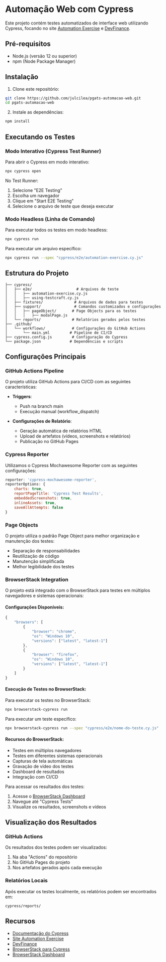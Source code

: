 # Automação Web com Cypress

Este projeto contém testes automatizados de interface web utilizando Cypress, focando no site [Automation Exercise](https://automationexercise.com/) e [DevFinance](https://devfinance-agilizei.netlify.app/).

## Pré-requisitos

- Node.js (versão 12 ou superior)
- npm (Node Package Manager)

## Instalação

1. Clone este repositório:
```bash
git clone https://github.com/julcilea/pgats-automacao-web.git
cd pgats-automacao-web
```

2. Instale as dependências:
```bash
npm install
```

## Executando os Testes

### Modo Interativo (Cypress Test Runner)

Para abrir o Cypress em modo interativo:
```bash
npx cypress open
```

No Test Runner:
1. Selecione "E2E Testing"
2. Escolha um navegador
3. Clique em "Start E2E Testing"
4. Selecione o arquivo de teste que deseja executar

### Modo Headless (Linha de Comando)

Para executar todos os testes em modo headless:
```bash
npx cypress run
```

Para executar um arquivo específico:
```bash
npx cypress run --spec "cypress/e2e/automation-exercise.cy.js"
```

## Estrutura do Projeto

```
├── cypress/
│   ├── e2e/                    # Arquivos de teste
│   │   ├── automation-exercise.cy.js
│   │   ├── using-testcraft.cy.js
│   ├── fixtures/              # Arquivos de dados para testes
│   ├── support/               # Comandos customizados e configurações
│   │   ├── pageObject/       # Page Objects para os testes
│   │   │   ├── modalPage.js
│   └── reports/              # Relatórios gerados pelos testes
├── .github/
│   └── workflows/            # Configurações do GitHub Actions
│       └── main.yml         # Pipeline de CI/CD
├── cypress.config.js         # Configuração do Cypress
└── package.json             # Dependências e scripts
```

## Configurações Principais

### GitHub Actions Pipeline

O projeto utiliza GitHub Actions para CI/CD com as seguintes características:

- **Triggers**: 
  - Push na branch main
  - Execução manual (workflow_dispatch)

- **Configurações de Relatório**:
  - Geração automática de relatórios HTML
  - Upload de artefatos (vídeos, screenshots e relatórios)
  - Publicação no GitHub Pages

### Cypress Reporter

Utilizamos o Cypress Mochawesome Reporter com as seguintes configurações:

```javascript
reporter: 'cypress-mochawesome-reporter',
reporterOptions: {
    charts: true,
    reportPageTitle: 'Cypress Test Results',
    embeddedScreenshots: true,
    inlineAssets: true,
    saveAllAttempts: false
}
```

### Page Objects

O projeto utiliza o padrão Page Object para melhor organização e manutenção dos testes:

- Separação de responsabilidades
- Reutilização de código
- Manutenção simplificada
- Melhor legibilidade dos testes

### BrowserStack Integration

O projeto está integrado com o BrowserStack para testes em múltiplos navegadores e sistemas operacionais:

#### Configurações Disponíveis:

```javascript
{
    "browsers": [
        {
            "browser": "chrome",
            "os": "Windows 10",
            "versions": ["latest", "latest-1"]
        },
        {
            "browser": "firefox",
            "os": "Windows 10",
            "versions": ["latest", "latest-1"]
        }
    ]
}
```

#### Execução de Testes no BrowserStack:

Para executar os testes no BrowserStack:

```bash
npx browserstack-cypress run
```

Para executar um teste específico:

```bash
npx browserstack-cypress run --spec "cypress/e2e/nome-do-teste.cy.js"
```

#### Recursos do BrowserStack:

- Testes em múltiplos navegadores
- Testes em diferentes sistemas operacionais
- Capturas de tela automáticas
- Gravação de vídeo dos testes
- Dashboard de resultados
- Integração com CI/CD

Para acessar os resultados dos testes:
1. Acesse o [BrowserStack Dashboard](https://automate.browserstack.com/)
2. Navegue até "Cypress Tests"
3. Visualize os resultados, screenshots e vídeos

## Visualização dos Resultados

### GitHub Actions

Os resultados dos testes podem ser visualizados:

1. Na aba "Actions" do repositório
2. No GitHub Pages do projeto
3. Nos artefatos gerados após cada execução

### Relatórios Locais

Após executar os testes localmente, os relatórios podem ser encontrados em:

```
cypress/reports/
```

## Recursos

- [Documentação do Cypress](https://docs.cypress.io/)
- [Site Automation Exercise](https://automationexercise.com/)
- [DevFinance](https://devfinance-agilizei.netlify.app/)
- [BrowserStack para Cypress](https://www.browserstack.com/docs/automate/cypress)
- [BrowserStack Dashboard](https://automate.browserstack.com/)
